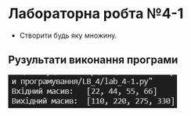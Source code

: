 # Лабораторна робта №4-1
- Створити будь яку множину.

## Рузультати виконання програми
![4-1 result](https://github.com/whiteman1989/Python_lab_work_4/blob/master/images/work_res_3-1.jpg?raw=true)